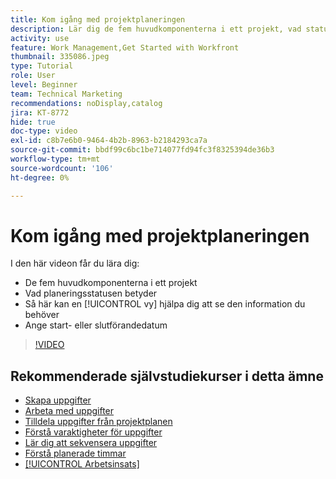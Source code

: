 ```yaml
---
title: Kom igång med projektplaneringen
description: Lär dig de fem huvudkomponenterna i ett projekt, vad statusen innebär, hur en [!UICONTROL vy] kan hjälpa dig att se relevant information och hur du ställer in start- eller förfallodatum.
activity: use
feature: Work Management,Get Started with Workfront
thumbnail: 335086.jpeg
type: Tutorial
role: User
level: Beginner
team: Technical Marketing
recommendations: noDisplay,catalog
jira: KT-8772
hide: true
doc-type: video
exl-id: c8b7e6b0-9464-4b2b-8963-b2184293ca7a
source-git-commit: bbdf99c6bc1be714077fd94fc3f8325394de36b3
workflow-type: tm+mt
source-wordcount: '106'
ht-degree: 0%

---
```


# Kom igång med projektplaneringen

I den här videon får du lära dig:

* De fem huvudkomponenterna i ett projekt
* Vad planeringsstatusen betyder
* Så här kan en [!UICONTROL vy] hjälpa dig att se den information du behöver
* Ange start- eller slutförandedatum

>[!VIDEO](https://video.tv.adobe.com/v/335086/?quality=12&learn=on&enablevpops=1)

## Rekommenderade självstudiekurser i detta ämne

* [Skapa uppgifter](/help/manage-work/tasks/how-to-create-tasks.md)
* [Arbeta med uppgifter](/help/manage-work/tasks/work-with-tasks.md)
* [Tilldela uppgifter från projektplanen](/help/manage-work/tasks/assign-tasks-from-the-project-plan.md)
* [Förstå varaktigheter för uppgifter](/help/manage-work/tasks/understand-task-durations.md)
* [Lär dig att sekvensera uppgifter](/help/manage-work/tasks/learn-to-sequence-tasks.md)
* [Förstå planerade timmar](/help/manage-work/tasks/understand-planned-hours.md)
* [[!UICONTROL Arbetsinsats]](/help/manage-work/tasks/understand-work-effort.md)
